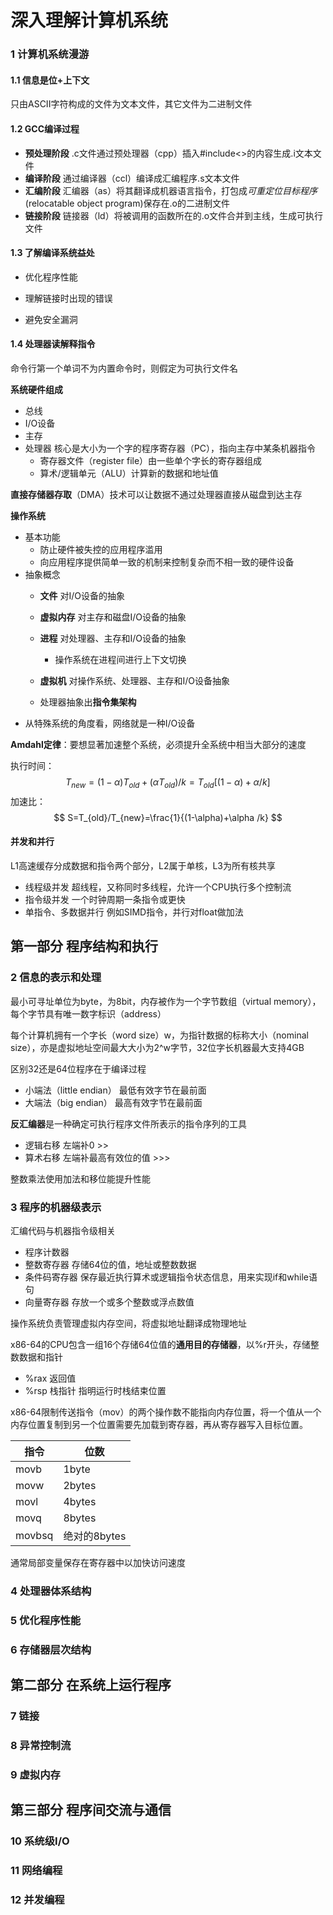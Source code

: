 # 深入理解计算机系统

### 1	计算机系统漫游

#### 1.1	信息是位+上下文

只由ASCII字符构成的文件为文本文件，其它文件为二进制文件



#### 1.2	GCC编译过程

- **预处理阶段**	.c文件通过预处理器（cpp）插入#include<>的内容生成.i文本文件
- **编译阶段**	通过编译器（ccl）编译成汇编程序.s文本文件
- **汇编阶段** 	汇编器（as）将其翻译成机器语言指令，打包成*可重定位目标程序*(relocatable object program)保存在.o的二进制文件
- **链接阶段**	链接器（ld）将被调用的函数所在的.o文件合并到主线，生成可执行文件



#### 1.3	了解编译系统益处

- 优化程序性能

- 理解链接时出现的错误

- 避免安全漏洞



#### 1.4	处理器读解释指令

命令行第一个单词不为内置命令时，则假定为可执行文件名

**系统硬件组成**

- 总线
- I/O设备
- 主存
- 处理器	核心是大小为一个字的程序寄存器（PC），指向主存中某条机器指令
  - 寄存器文件（register file）由一些单个字长的寄存器组成
  - 算术/逻辑单元（ALU）计算新的数据和地址值

**直接存储器存取**（DMA）技术可以让数据不通过处理器直接从磁盘到达主存

**操作系统**

- 基本功能
  - 防止硬件被失控的应用程序滥用
  - 向应用程序提供简单一致的机制来控制复杂而不相一致的硬件设备
- 抽象概念
  - **文件**	对I/O设备的抽象
  - **虚拟内存**	对主存和磁盘I/O设备的抽象
  - **进程**	对处理器、主存和I/O设备的抽象
    
    - 操作系统在进程间进行上下文切换
  - **虚拟机**	对操作系统、处理器、主存和I/O设备抽象
  - 处理器抽象出**指令集架构**
- 从特殊系统的角度看，网络就是一种I/O设备



**Amdahl定律**：要想显著加速整个系统，必须提升全系统中相当大部分的速度

执行时间：
$$
T_{new}=(1-\alpha)T_{old}+(\alpha T_{old})/k=T_{old}[(1-\alpha)+\alpha /k]
$$
加速比：
$$
S=T_{old}/T_{new}=\frac{1}{(1-\alpha)+\alpha /k}
$$

#### 并发和并行

L1高速缓存分成数据和指令两个部分，L2属于单核，L3为所有核共享

- 线程级并发	超线程，又称同时多线程，允许一个CPU执行多个控制流
- 指令级并发	一个时钟周期一条指令或更快
- 单指令、多数据并行	例如SIMD指令，并行对float做加法







## 第一部分	程序结构和执行

### 2	信息的表示和处理

最小可寻址单位为byte，为8bit，内存被作为一个字节数组（virtual memory），每个字节具有唯一数字标识（address）

每个计算机拥有一个字长（word size）w，为指针数据的标称大小（nominal size），亦是虚拟地址空间最大大小为2^w字节，32位字长机器最大支持4GB

区别32还是64位程序在于编译过程

- 小端法（little endian）	最低有效字节在最前面
- 大端法（big endian）	最高有效字节在最前面



**反汇编器**是一种确定可执行程序文件所表示的指令序列的工具



- 逻辑右移 左端补0 >>
- 算术右移 左端补最高有效位的值 >>>



整数乘法使用加法和移位能提升性能





### 3	程序的机器级表示

汇编代码与机器指令级相关



- 程序计数器
- 整数寄存器 存储64位的值，地址或整数数据
- 条件码寄存器 保存最近执行算术或逻辑指令状态信息，用来实现if和while语句
- 向量寄存器 存放一个或多个整数或浮点数值

操作系统负责管理虚拟内存空间，将虚拟地址翻译成物理地址



x86-64的CPU包含一组16个存储64位值的**通用目的存储器**，以%r开头，存储整数数据和指针

- %rax 返回值
- %rsp 栈指针 指明运行时栈结束位置



x86-64限制传送指令（mov）的两个操作数不能指向内存位置，将一个值从一个内存位置复制到另一个位置需要先加载到寄存器，再从寄存器写入目标位置。

| 指令   | 位数         |
| ------ | ------------ |
| movb   | 1byte        |
| movw   | 2bytes       |
| movl   | 4bytes       |
| movq   | 8bytes       |
| movbsq | 绝对的8bytes |

通常局部变量保存在寄存器中以加快访问速度



### 4	处理器体系结构

### 5	优化程序性能

### 6	存储器层次结构

## 第二部分	在系统上运行程序

### 7	链接

### 8	异常控制流

### 9	虚拟内存

## 第三部分	程序间交流与通信

### 10	系统级I/O

### 11	网络编程

### 12	并发编程